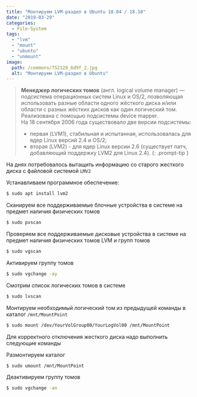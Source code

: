 ```yaml
---
title: "Монтируем LVM-раздел в Ubuntu 18.04 / 18.10"
date: "2019-03-29"
categories: 
  - File-System
tags: 
  - "lvm"
  - "mount"
  - "ubuntu"
  - "unmount"
image:
  path: /commons/752128_6d9f_2.jpg
  alt: "Монтируем LVM-раздел в Ubuntu"
---
```


> **Менеджер логических томов** (англ. logical volume manager) — подсистема операционных систем Linux и OS/2, позволяющая использовать разные области одного жёсткого диска и/или области с разных жёстких дисков как один логический том. Реализована с помощью подсистемы device mapper.  
> На 18 сентября 2006 года существовало две версии подсистемы:  
> - первая (LVM1), стабильная и испытанная, использовалась для ядер Linux версий 2.4 и OS/2;  
> - вторая (LVM2) - для ядер Linux версии 2.6 (существует патч, добавляющий поддержку LVM2 для Linux 2.4).
{: .prompt-tip }

На днях потребовалось вытащить информацию со старого жесткого диска с файловой системой `LMV2`

Устанавливаем программное обеспечение:

```sh
$ sudo apt install lvm2
```

Сканируем все поддерживаемые блочные устройства в системе на предмет наличия физических томов

```sh
$ sudo pvscan
```

Проверяем все поддерживаемые дисковые устройства в системе на предмет наличия физических томов LVM и групп томов

```sh
$ sudo vgscan
```

Активируем группу томов

```sh
$ sudo vgchange -ay
```

Смотрим список логических томов в системе

```sh
$ sudo lvscan
```

Монтируем необходимый логический том из предыдущей команды в каталог `/mnt/MountPoint`

```sh
$ sudo mount /dev/YourVolGroup00/YourLogVol00 /mnt/MountPoint
```

Для корректного отключения жесткого диска надо выполнить следующие команды

Размонтируем каталог

```sh
$ sudo umount /mnt/MountPoint
```

Деактивируем группу томов

```sh
$ sudo vgchange -an
```
